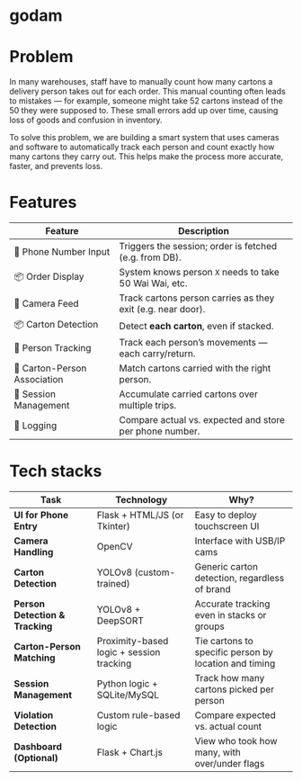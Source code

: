 # godam
# Problem
In many warehouses, staff have to manually count how many cartons a delivery person takes out for each order. This manual counting often leads to mistakes — for example, someone might take 52 cartons instead of the 50 they were supposed to. These small errors add up over time, causing loss of goods and confusion in inventory.

To solve this problem, we are building a smart system that uses cameras and software to automatically track each person and count exactly how many cartons they carry out. This helps make the process more accurate, faster, and prevents loss.

# Features
| Feature                      | Description                                                 |
| ---------------------------- | ----------------------------------------------------------- |
| 🔢 Phone Number Input        | Triggers the session; order is fetched (e.g. from DB).      |
| 📦 Order Display             | System knows person `X` needs to take 50 Wai Wai, etc.      |
| 🎥 Camera Feed               | Track cartons person carries as they exit (e.g. near door). |
| 📦 Carton Detection          | Detect **each carton**, even if stacked.                    |
| 🧍 Person Tracking           | Track each person’s movements — each carry/return.          |
| 🔄 Carton-Person Association | Match cartons carried with the right person.                |
| 🔁 Session Management        | Accumulate carried cartons over multiple trips.             |
| 🧾 Logging                   | Compare actual vs. expected and store per phone number.     |



# Tech stacks

| Task                            | Technology                               | Why?                                                  |
| ------------------------------- | ---------------------------------------- | ----------------------------------------------------- |
| **UI for Phone Entry**          | Flask + HTML/JS (or Tkinter)             | Easy to deploy touchscreen UI                         |
| **Camera Handling**             | OpenCV                                   | Interface with USB/IP cams                            |
| **Carton Detection**            | YOLOv8 (custom-trained)                  | Generic carton detection, regardless of brand         |
| **Person Detection & Tracking** | YOLOv8 + DeepSORT                        | Accurate tracking even in stacks or groups            |
| **Carton-Person Matching**      | Proximity-based logic + session tracking | Tie cartons to specific person by location and timing |
| **Session Management**          | Python logic + SQLite/MySQL              | Track how many cartons picked per person              |
| **Violation Detection**         | Custom rule-based logic                  | Compare expected vs. actual count                     |
| **Dashboard (Optional)**        | Flask + Chart.js                         | View who took how many, with over/under flags         |
